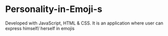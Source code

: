 # Personality-in-Emoji-s
Developed with JavaScript, HTML &amp; CSS. It is an application where user can express himself/ herself in emojis
